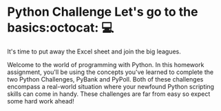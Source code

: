# Python Challenge Let's go to the basics:octocat: :computer:

<p align="justify"> It's time to put away the Excel sheet and join the big leagues. 
  
<p align='center'>

<a href="https://github.com/JavierSada/python-challenge/blob/main/Images/Wally-the-Green-Monster-from-Red-Sox.jpg"></a>

</p>

Welcome to the world of programming with Python. In this homework assignment, you'll be using the concepts you've learned to complete the two Python Challenges, PyBank and PyPoll.
Both of these challenges encompass a real-world situation where your newfound Python scripting skills can come in handy. These challenges are far from easy so expect some hard work ahead!

</p>
